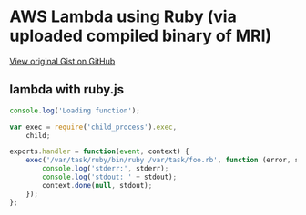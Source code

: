 # AWS Lambda using Ruby (via uploaded compiled binary of MRI)

[View original Gist on GitHub](https://gist.github.com/Integralist/1f905931c7aa6d760489)

## lambda with ruby.js

```javascript
console.log('Loading function');

var exec = require('child_process').exec,
    child;

exports.handler = function(event, context) {
    exec('/var/task/ruby/bin/ruby /var/task/foo.rb', function (error, stdout, stderr) {
        console.log('stderr:', stderr);
        console.log('stdout: ' + stdout);
        context.done(null, stdout);
    });
};
```

